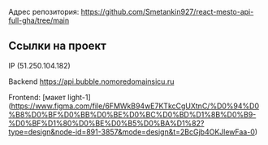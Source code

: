 Адрес репозитория: https://github.com/Smetankin927/react-mesto-api-full-gha/tree/main

## Ссылки на проект

IP (51.250.104.182)

Backend https://api.bubble.nomoredomainsicu.ru

Frontend: [макет light-1] (https://www.figma.com/file/6FMWkB94wE7KTkcCgUXtnC/%D0%94%D0%B8%D0%BF%D0%BB%D0%BE%D0%BC%D0%BD%D1%8B%D0%B9-%D0%BF%D1%80%D0%BE%D0%B5%D0%BA%D1%82?type=design&node-id=891-3857&mode=design&t=2BcGjb4OKJlewFaa-0)
